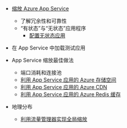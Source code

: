 * [缩放 Azure App Service](../articles/app-service-web/web-sites-scale.md)
	* 了解冗余性和可靠性
	* “有状态”与“无状态”应用程序
		* [配置无状态应用](https://azure.microsoft.com/blog/disabling-arrs-instance-affinity-in-windows-azure-web-sites/)

* 在 App Service 中加载测试应用

* App Service 缩放最佳做法
	* 端口消耗和连接池
	* [利用 App Service 应用的 Azure 存储空间](../articles/storage/storage-dotnet-how-to-use-blobs.md)
	* [利用 App Service 应用的 Azure CDN](../articles/cdn/cdn-overview.md)
	* [利用 App Service 应用的 Azure Redis 缓存](../articles/redis-cache/cache-dotnet-how-to-use-azure-redis-cache.md)

* 地理分布
	* [利用流量管理器实现全局缩放](../articles/traffic-manager/traffic-manager-overview.md)

<!---HONumber=Mooncake_0815_2016-->
